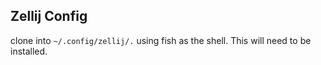 ## Zellij Config

clone into `~/.config/zellij/.`
using fish as the shell. This will need to be installed.
